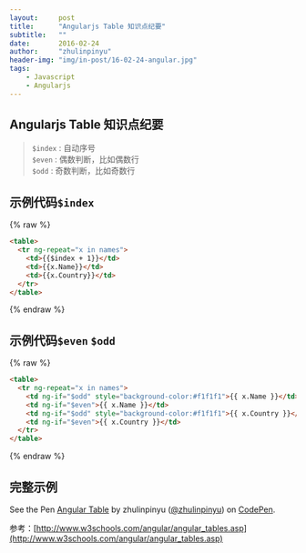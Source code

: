 ```yaml
---
layout:     post
title:      "Angularjs Table 知识点纪要"
subtitle:   ""
date:       2016-02-24
author:     "zhulinpinyu"
header-img: "img/in-post/16-02-24-angular.jpg"
tags:
    - Javascript
    - Angularjs
---
```


## Angularjs Table 知识点纪要

> `$index` :  自动序号  
 `$even` : 偶数判断，比如偶数行   
 `$odd` : 奇数判断，比如奇数行  

## 示例代码`$index`
{% raw %}
```html
<table>
  <tr ng-repeat="x in names">
    <td>{{$index + 1}}</td>
    <td>{{x.Name}}</td>
    <td>{{x.Country}}</td>
  </tr>
</table>
```
{% endraw %}

## 示例代码`$even` `$odd`
{% raw %}
```html
<table>
  <tr ng-repeat="x in names">
    <td ng-if="$odd" style="background-color:#f1f1f1">{{ x.Name }}</td>
    <td ng-if="$even">{{ x.Name }}</td>
    <td ng-if="$odd" style="background-color:#f1f1f1">{{ x.Country }}</td>
    <td ng-if="$even">{{ x.Country }}</td>
  </tr>
</table>
```
{% endraw %}

## 完整示例

<p data-height="268" data-theme-id="0" data-slug-hash="ZQgoLY" data-default-tab="html" data-user="zhulinpinyu" class='codepen'>See the Pen <a href='http://codepen.io/zhulinpinyu/pen/ZQgoLY/'>Angular Table</a> by zhulinpinyu (<a href='http://codepen.io/zhulinpinyu'>@zhulinpinyu</a>) on <a href='http://codepen.io'>CodePen</a>.</p>
<script async src="//assets.codepen.io/assets/embed/ei.js"></script>


参考：[http://www.w3schools.com/angular/angular_tables.asp](http://www.w3schools.com/angular/angular_tables.asp)